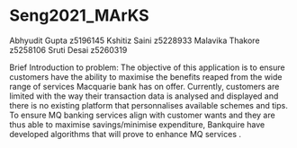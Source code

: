 # Seng2021_MArKS

Abhyudit Gupta   z5196145
Kshitiz Saini    z5228933
Malavika Thakore z5258106
Sruti Desai      z5260319


Brief Introduction to problem: The objective of this application is to ensure customers have the ability to maximise the benefits reaped from the wide range of services Macquarie bank has on offer. Currently, customers are limited with the way their transaction data is analysed and displayed and there is no existing platform that personnalises available schemes and tips. To ensure MQ banking services align with customer wants and they are thus able to maximise savings/minimise expenditure, Bankquire have developed algorithms that will prove to enhance MQ services .




